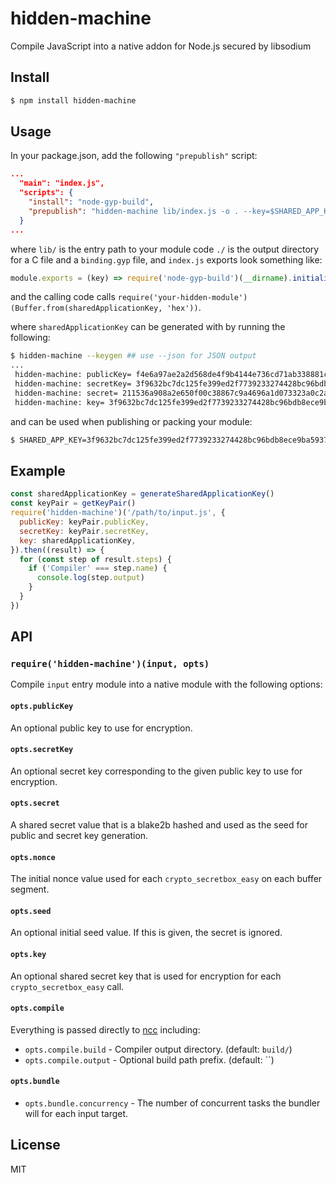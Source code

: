 hidden-machine
==============

Compile JavaScript into a native addon for Node.js secured by libsodium

## Install

```sh
$ npm install hidden-machine
```

## Usage

In your package.json, add the following `"prepublish"` script:

```json
...
  "main": "index.js",
  "scripts": {
    "install": "node-gyp-build",
    "prepublish": "hidden-machine lib/index.js -o . --key=$SHARED_APP_KEY"
  }
...
```

where `lib/` is the entry path to your module code `./` is the
output directory for a C file and a `binding.gyp` file, and `index.js`
exports look something like:

```js
module.exports = (key) => require('node-gyp-build')(__dirname).initialize(key)
```

and the calling code calls `require('your-hidden-module')(Buffer.from(sharedApplicationKey, 'hex'))`.

where `sharedApplicationKey` can be generated with by running the following:

```sh
$ hidden-machine --keygen ## use --json for JSON output
...
 hidden-machine: publicKey= f4e6a97ae2a2d568de4f9b4144e736cd71ab338881cee6c44a48ced4cd66b504
 hidden-machine: secretKey= 3f9632bc7dc125fe399ed2f7739233274428bc96bdb8ece9ba5937a988fb5b4df4e6a97ae2a2d568de4f9b4144e736cd71ab338881cee6c44a48ced4cd66b504
 hidden-machine: secret= 211536a908a2e650f00c38867c9a4696a1d073323a0c2ac6a1a8f4012265f82a
 hidden-machine: key= 3f9632bc7dc125fe399ed2f7739233274428bc96bdb8ece9ba5937a988fb5b4d
```

and can be used when publishing or packing your module:

```sh
$ SHARED_APP_KEY=3f9632bc7dc125fe399ed2f7739233274428bc96bdb8ece9ba5937a988fb5b4d npm publish # or pack
```

## Example

```js
const sharedApplicationKey = generateSharedApplicationKey()
const keyPair = getKeyPair()
require('hidden-machine')('/path/to/input.js', {
  publicKey: keyPair.publicKey,
  secretKey: keyPair.secretKey,
  key: sharedApplicationKey,
}).then((result) => {
  for (const step of result.steps) {
    if ('Compiler' === step.name) {
      console.log(step.output)
    }
  }
})
```

## API

### `require('hidden-machine')(input, opts)`

Compile `input` entry module into a native module with the following options:

#### `opts.publicKey`

An optional public key to use for encryption.

#### `opts.secretKey`

An optional secret key corresponding to the given public key to use for encryption.

#### `opts.secret`

A shared secret value that is a blake2b hashed and used as the seed for
public and secret key generation.

#### `opts.nonce`

The initial nonce value used for each `crypto_secretbox_easy` on each
buffer segment.

#### `opts.seed`

An optional initial seed value. If this is given, the secret is ignored.

#### `opts.key`

An optional shared secret key that is used for encryption for each
`crypto_secretbox_easy` call.

#### `opts.compile`

Everything is passed directly to [ncc](https://github.com/zeit/ncc)
including:

* `opts.compile.build` - Compiler output directory. (default: `build/`)
* `opts.compile.output` - Optional build path prefix. (default: ``)

#### `opts.bundle`

* `opts.bundle.concurrency` - The number of concurrent tasks the bundler
  will for each input target.


## License

MIT
